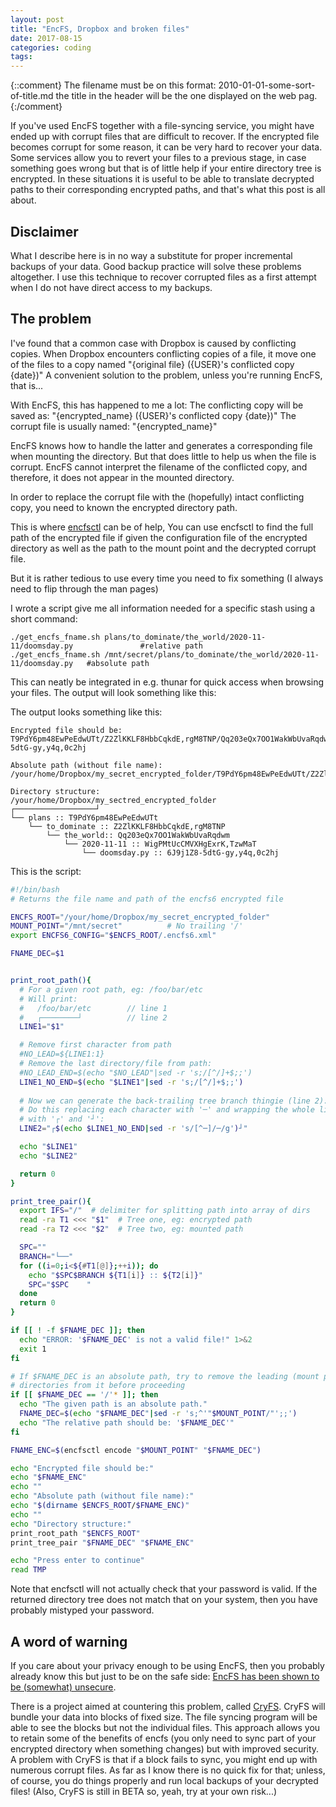 ```yaml
---
layout: post
title: "EncFS, Dropbox and broken files"
date: 2017-08-15
categories: coding
tags: 
---
```

{::comment}
The filename must be on this format:
2010-01-01-some-sort-of-title.md
the title in the header will be the one displayed on the web pag.
{:/comment}

If you've used EncFS together with a file-syncing service,
you might have ended up with corrupt files that are difficult to recover.
If the encrypted file becomes corrupt for some reason,
it can be very hard to recover your data.
Some services allow you to revert your files to a previous stage,
in case something goes wrong
but that is of little help if your entire directory tree is encrypted.
In these situations it is useful to be able to translate decrypted paths
to their corresponding encrypted paths,
and that's what this post is all about.

## Disclaimer
What I describe here is in no way a substitute for proper incremental backups
of your data.
Good backup practice will solve these problems altogether.
I use this technique to recover corrupted files as a first attempt
when I do not have direct access to my backups.

## The problem
I've found that a common case with Dropbox is caused by conflicting copies.
When Dropbox encounters conflicting copies of a file,
it move one of the files to a copy named
"{original file} ({USER}'s conflicted copy {date})"
A convenient solution to the problem,
unless you're running EncFS, that is...

With EncFS, this has happened to me a lot: 
The conflicting copy will be saved as:
  "{encrypted_name} ({USER}'s conflicted copy {date})"
The corrupt file is usually named:
  "{encrypted_name}"

EncFS knows how to handle the latter
and generates a corresponding file when mounting the directory.
But that does little to help us when the file is corrupt.
EncFS cannot interpret the filename of the conflicted copy, 
and therefore, it does not appear in the mounted directory.

In order to replace the corrupt file with the (hopefully) intact
conflicting copy, you need to known the encrypted directory path.

This is where 
[encfsctl](https://linux.die.net/man/1/encfsctl)
can be of help,
You can use encfsctl to find the full path of the encrypted file
if given the configuration file of the encrypted directory
as well as the path to the mount point and the decrypted corrupt file.

But it is rather tedious to use every time you need to fix something
(I always need to flip through the man pages)

I wrote a script give me all information needed for a specific stash using a short command:

~~~
./get_encfs_fname.sh plans/to_dominate/the_world/2020-11-11/doomsday.py               #relative path
./get_encfs_fname.sh /mnt/secret/plans/to_dominate/the_world/2020-11-11/doomsday.py   #absolute path
~~~

This can neatly be integrated in e.g. thunar for quick access
when browsing your files.
The output will look something like this:

The output looks something like this:

~~~
Encrypted file should be:
T9PdY6pm48EwPeEdwUTt/Z2ZlKKLF8HbbCqkdE,rgM8TNP/Qq203eQx7OO1WakWbUvaRqdwm/WigPMtUcCMVXHgExrK,TzwMaT/6J9j1Z8-5dtG-gy,y4q,0c2hj

Absolute path (without file name):
/your/home/Dropbox/my_secret_encrypted_folder/T9PdY6pm48EwPeEdwUTt/Z2ZlKKLF8HbbCqkdE,rgM8TNP/Qq203eQx7OO1WakWbUvaRqdwm/WigPMtUcCMVXHgExrK,TzwMaT/

Directory structure:
/your/home/Dropbox/my_sectred_encrypted_folder
┌──────────────────┘
└── plans :: T9PdY6pm48EwPeEdwUTt
    └── to_dominate :: Z2ZlKKLF8HbbCqkdE,rgM8TNP
        └── the_world:: Qq203eQx7OO1WakWbUvaRqdwm
            └── 2020-11-11 :: WigPMtUcCMVXHgExrK,TzwMaT
                └── doomsday.py :: 6J9j1Z8-5dtG-gy,y4q,0c2hj
~~~

This is the script:

~~~ bash
#!/bin/bash
# Returns the file name and path of the encfs6 encrypted file

ENCFS_ROOT="/your/home/Dropbox/my_secret_encrypted_folder"
MOUNT_POINT="/mnt/secret"          # No trailing '/'
export ENCFS6_CONFIG="$ENCFS_ROOT/.encfs6.xml"

FNAME_DEC=$1


print_root_path(){
  # For a given root path, eg: /foo/bar/etc
  # Will print:
  #   /foo/bar/etc        // line 1
  #   ┌────────┘          // line 2
  LINE1="$1"

  # Remove first character from path
  #NO_LEAD=${LINE1:1}
  # Remove the last directory/file from path:
  #NO_LEAD_END=$(echo "$NO_LEAD"|sed -r 's;/[^/]+$;;')
  LINE1_NO_END=$(echo "$LINE1"|sed -r 's;/[^/]+$;;')
  
  # Now we can generate the back-trailing tree branch thingie (line 2):
  # Do this replacing each character with '─' and wrapping the whole line
  # with '┌' and '┘':
  LINE2="┌$(echo $LINE1_NO_END|sed -r 's/[^─]/─/g')┘"

  echo "$LINE1"
  echo "$LINE2"

  return 0
}

print_tree_pair(){
  export IFS="/"  # delimiter for splitting path into array of dirs
  read -ra T1 <<< "$1"  # Tree one, eg: encrypted path
  read -ra T2 <<< "$2"  # Tree two, eg: mounted path

  SPC=""
  BRANCH="└──"
  for ((i=0;i<${#T1[@]};++i)); do
    echo "$SPC$BRANCH ${T1[i]} :: ${T2[i]}"
    SPC="$SPC    "
  done
  return 0
}

if [[ ! -f $FNAME_DEC ]]; then
  echo "ERROR: '$FNAME_DEC' is not a valid file!" 1>&2
  exit 1
fi

# If $FNAME_DEC is an absolute path, try to remove the leading (mount point)
# directories from it before proceeding
if [[ $FNAME_DEC == '/'* ]]; then
  echo "The given path is an absolute path."
  FNAME_DEC=$(echo "$FNAME_DEC"|sed -r 's;^'"$MOUNT_POINT/"';;')
  echo "The relative path should be: '$FNAME_DEC'"
fi

FNAME_ENC=$(encfsctl encode "$MOUNT_POINT" "$FNAME_DEC")

echo "Encrypted file should be:"
echo "$FNAME_ENC"
echo ""
echo "Absolute path (without file name):"
echo "$(dirname $ENCFS_ROOT/$FNAME_ENC)"
echo ""
echo "Directory structure:"
print_root_path "$ENCFS_ROOT"
print_tree_pair "$FNAME_DEC" "$FNAME_ENC"

echo "Press enter to continue"
read TMP
~~~


Note that encfsctl will not actually check that your password is valid.
If the returned directory tree does not match that on your system,
then you have probably mistyped your password.

## A word of warning
If you care about your privacy enough to be using EncFS,
then you probably already know this but just to be on the safe side:
[EncFS has been shown to be (somewhat) unsecure](https://defuse.ca/audits/encfs.htm).

There is a project aimed at countering this problem, called
[CryFS](https://www.cryfs.org/).
CryFS will bundle your data into blocks of fixed size.
The file syncing program will be able to see the blocks but not the individual files.
This approach allows you to retain some of the benefits of encfs
(you only need to sync part of your encrypted directory when something changes)
but with improved security.
A problem with CryFS is that if a block fails to sync,
you might end up with numerous corrupt files.
As far as I know there is no quick fix for that;
unless, of course,
you do things properly and run local backups of your decrypted files!
(Also, CryFS is still in BETA so, yeah, try at your own risk...)
